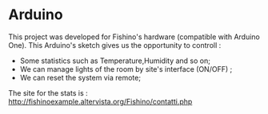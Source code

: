# Arduino
This project was developed for Fishino's hardware (compatible with Arduino One).
This Arduino's sketch gives us the opportunity to controll :

  - Some statistics such as Temperature,Humidity and so on;
  - We can manage lights of the room by site's interface (ON/OFF) ;
  - We can reset the system via remote;
  
 
The site for the stats is : http://fishinoexample.altervista.org/Fishino/contatti.php

